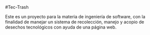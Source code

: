 #Tec-Trash

Este es un proyecto para la materia de ingeniería de software, con la finalidad de manejar un sistema de recolección, manejo y acopio de desechos tecnológicos con ayuda de una página web.